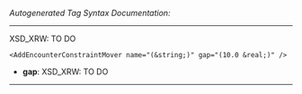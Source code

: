 _Autogenerated Tag Syntax Documentation:_

---
XSD_XRW: TO DO

```
<AddEncounterConstraintMover name="(&string;)" gap="(10.0 &real;)" />
```

-   **gap**: XSD_XRW: TO DO

---
